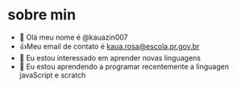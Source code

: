 # sobre min
- 👋 Olá meu nome é @kauazin007
- :+1:Meu email de contato é kaua.rosa@escola.pr.gov.br
- 👀 Eu estou interessado em aprender novas linguagens
- 🌱 Eu estou aprendendo a programar recentemente a linguagen javaScript e scratch



